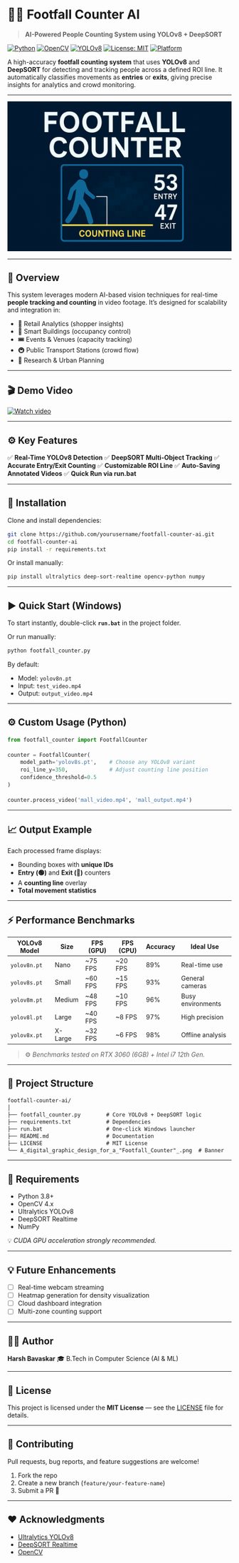 # 🧍‍♂️ Footfall Counter AI

> **AI-Powered People Counting System using YOLOv8 + DeepSORT**

[![Python](https://img.shields.io/badge/Python-3.8+-blue.svg)](https://www.python.org/)
[![OpenCV](https://img.shields.io/badge/OpenCV-4.x-green.svg)](https://opencv.org/)
[![YOLOv8](https://img.shields.io/badge/YOLOv8-Ultralytics-orange.svg)](https://github.com/ultralytics/ultralytics)
[![License: MIT](https://img.shields.io/badge/License-MIT-yellow.svg)](LICENSE)
[![Platform](https://img.shields.io/badge/Platform-Windows%20%7C%20Linux-lightgrey.svg)]()

A high-accuracy **footfall counting system** that uses **YOLOv8** and **DeepSORT** for detecting and tracking people across a defined ROI line.
It automatically classifies movements as **entries** or **exits**, giving precise insights for analytics and crowd monitoring.

---

![Footfall Counter Banner](banner.png)

---

## 🧠 Overview

This system leverages modern AI-based vision techniques for real-time **people tracking and counting** in video footage.
It’s designed for scalability and integration in:

* 🏬 Retail Analytics (shopper insights)
* 🏢 Smart Buildings (occupancy control)
* 🎟️ Events & Venues (capacity tracking)
* 🚇 Public Transport Stations (crowd flow)
* 🧠 Research & Urban Planning

---
## 🎬 Demo Video
[![Watch video](https://img.shields.io/badge/Watch-Demo-blue)](https://github.com/harshbavaskar/footfall-counter-ai/blob/main/Demo.mp4)

---

## ⚙️ Key Features

✅ **Real-Time YOLOv8 Detection**
✅ **DeepSORT Multi-Object Tracking**
✅ **Accurate Entry/Exit Counting**
✅ **Customizable ROI Line**
✅ **Auto-Saving Annotated Videos**
✅ **Quick Run via run.bat**

---

## 🧩 Installation

Clone and install dependencies:

```bash
git clone https://github.com/yourusername/footfall-counter-ai.git
cd footfall-counter-ai
pip install -r requirements.txt
```

Or install manually:

```bash
pip install ultralytics deep-sort-realtime opencv-python numpy
```

---

## ▶️ Quick Start (Windows)

To start instantly, double-click **`run.bat`** in the project folder.

Or run manually:

```bash
python footfall_counter.py
```

By default:

* Model: `yolov8n.pt`
* Input: `test_video.mp4`
* Output: `output_video.mp4`

---

## ⚙️ Custom Usage (Python)

```python
from footfall_counter import FootfallCounter

counter = FootfallCounter(
    model_path='yolov8s.pt',    # Choose any YOLOv8 variant
    roi_line_y=350,             # Adjust counting line position
    confidence_threshold=0.5
)

counter.process_video('mall_video.mp4', 'mall_output.mp4')
```

---

## 📈 Output Example

Each processed frame displays:

* Bounding boxes with **unique IDs**
* **Entry (🟢)** and **Exit (🔴)** counters
* A **counting line** overlay
* **Total movement statistics**

---

## ⚡ Performance Benchmarks

| YOLOv8 Model | Size    | FPS (GPU) | FPS (CPU) | Accuracy | Ideal Use         |
| ------------ | ------- | --------- | --------- | -------- | ----------------- |
| `yolov8n.pt` | Nano    | ~75 FPS   | ~20 FPS   | 89%      | Real-time use     |
| `yolov8s.pt` | Small   | ~60 FPS   | ~15 FPS   | 93%      | General cameras   |
| `yolov8m.pt` | Medium  | ~48 FPS   | ~10 FPS   | 96%      | Busy environments |
| `yolov8l.pt` | Large   | ~40 FPS   | ~8 FPS    | 97%      | High precision    |
| `yolov8x.pt` | X-Large | ~32 FPS   | ~6 FPS    | 98%      | Offline analysis  |

> ⚙️ *Benchmarks tested on RTX 3060 (6GB) + Intel i7 12th Gen.*

---

## 🧰 Project Structure

```
footfall-counter-ai/
│
├── footfall_counter.py        # Core YOLOv8 + DeepSORT logic
├── requirements.txt           # Dependencies
├── run.bat                    # One-click Windows launcher
├── README.md                  # Documentation
├── LICENSE                    # MIT License
└── A_digital_graphic_design_for_a_"Footfall_Counter"_.png  # Banner
```

---

## 🧾 Requirements

* Python 3.8+
* OpenCV 4.x
* Ultralytics YOLOv8
* DeepSORT Realtime
* NumPy

💡 *CUDA GPU acceleration strongly recommended.*

---

## 💡 Future Enhancements

* [ ] Real-time webcam streaming
* [ ] Heatmap generation for density visualization
* [ ] Cloud dashboard integration
* [ ] Multi-zone counting support

---

## 🧑‍💻 Author

**Harsh Bavaskar**
🎓 B.Tech in Computer Science (AI & ML)

---

## 📜 License

This project is licensed under the **MIT License** — see the [LICENSE](LICENSE) file for details.

---

## 🌟 Contributing

Pull requests, bug reports, and feature suggestions are welcome!

1. Fork the repo
2. Create a new branch (`feature/your-feature-name`)
3. Submit a PR 🎉

---

## ❤️ Acknowledgments

* [Ultralytics YOLOv8](https://github.com/ultralytics/ultralytics)
* [DeepSORT Realtime](https://github.com/levan92/deep-sort-realtime)
* [OpenCV](https://opencv.org/)


